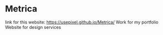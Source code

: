 # Metrica
link for this website: https://usepixel.github.io/Metrica/
Work for my portfolio
Website for design services
